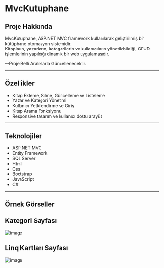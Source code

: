 # MvcKutuphane

## Proje Hakkında

MvcKutuphane, ASP.NET MVC framework kullanılarak geliştirilmiş bir kütüphane otomasyon sistemidir.  
Kitapların, yazarların, kategorilerin ve kullanıcıların yönetilebildiği, CRUD işlemlerinin yapıldığı dinamik bir web uygulamasıdır.

--Proje Belli Aralıklarla Güncellenecektir.

---

## Özellikler

- Kitap Ekleme, Silme, Güncelleme ve Listeleme  
- Yazar ve Kategori Yönetimi  
- Kullanıcı Yetkilendirme ve Giriş  
- Kitap Arama Fonksiyonu  
- Responsive tasarım ve kullanıcı dostu arayüz  

---

## Teknolojiler

- ASP.NET MVC  
- Entity Framework  
- SQL Server
- Html
- Css
- Bootstrap
- JavaScript
- C#  

---



## Örnek Görseller


## Kategori Sayfası

 ![image](https://github.com/user-attachments/assets/2601fecf-6e36-4782-b112-9679dfb3fe16)
 
## Linq Kartları Sayfası

 ![image](https://github.com/user-attachments/assets/f3a6a7be-bd76-4cd2-87d8-56238b7d4c42)


